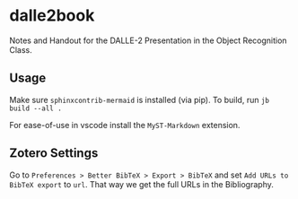 # dalle2book
Notes and Handout for the DALLE-2 Presentation in the Object Recognition Class.

## Usage

Make sure `sphinxcontrib-mermaid` is installed (via pip).
To build, run `jb build --all .`

For ease-of-use in vscode install the `MyST-Markdown` extension.

## Zotero Settings

Go to `Preferences > Better BibTeX > Export > BibTeX` and set `Add URLs to BibTeX export` to `url`.
That way we get the full URLs in the Bibliography.
